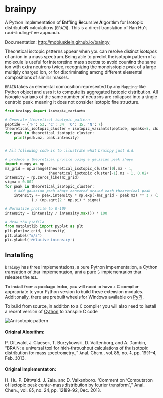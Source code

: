 # brainpy
A Python implementation of **B**affling **R**ecursive **A**lgorithm for **I**sotopic distributio**N** calculations (`BRAIN`).
This is a direct translation of Han Hu's root-finding-free approach.

Documentation: http://mobiusklein.github.io/brainpy

Theoretical isotopic patterns appear when you can resolve distinct *isotopes* of an ion in a
mass spectrum. Being able to predict the isotopic pattern of a molecule is useful for interpreting
mass spectra to avoid counting the same ion with extra neutrons twice, recognizing the monoisotopic
peak of a large multiply charged ion, or for discriminating among different elemental compositions
of similar masses.

`BRAIN` takes an elemental composition represented by any `Mapping`-like Python object
and uses it to compute its aggregated isotopic distribution. All isotopic variants of the same
number of neutrons are collapsed into a single centroid peak, meaning it does not consider
isotopic fine structure.

```python
from brainpy import isotopic_variants

# Generate theoretical isotopic pattern
peptide = {'H': 53, 'C': 34, 'O': 15, 'N': 7}
theoretical_isotopic_cluster = isotopic_variants(peptide, npeaks=5, charge=1)
for peak in theoretical_isotopic_cluster:
    print(peak.mz, peak.intensity)


# All following code is to illustrate what brainpy just did.

# produce a theoretical profile using a gaussian peak shape
import numpy as np
mz_grid = np.arange(theoretical_isotopic_cluster[0].mz - 1,
                    theoretical_isotopic_cluster[-1].mz + 1, 0.02)
intensity = np.zeros_like(mz_grid)
sigma = 0.002
for peak in theoretical_isotopic_cluster:
    # Add gaussian peak shape centered around each theoretical peak
    intensity += peak.intensity * np.exp(-(mz_grid - peak.mz) ** 2 / (2 * sigma)
            ) / (np.sqrt(2 * np.pi) * sigma)

# Normalize profile to 0-100
intensity = (intensity / intensity.max()) * 100

# draw the profile
from matplotlib import pyplot as plt
plt.plot(mz_grid, intensity)
plt.xlabel("m/z")
plt.ylabel("Relative intensity")
```

## Installing
`brainpy` has three implementations, a pure Python implementation, a Cython translation
of that implementation, and a pure C implementation that releases the `GIL`.

To install from a package index, you will need to have a C compiler appropriate to your Python
version to build these extension modules. Additionally, there are prebuilt wheels for Windows
available on [PyPI](https://pypi.org/project/brain-isotopic-distribution/).

To build from source, in addition to a C compiler you will also need to install a recent version
of [Cython](https://pypi.org/project/Cython/) to transpile C code.


![An isotopic pattern](https://raw.githubusercontent.com/mobiusklein/brainpy/master/isodist.png)


#### Original Algorithm:
P. Dittwald, J. Claesen, T. Burzykowski, D. Valkenborg, and A. Gambin, “BRAIN: a universal tool for high-throughput calculations of the isotopic distribution for mass spectrometry.,” Anal. Chem., vol. 85, no. 4, pp. 1991–4, Feb. 2013.

#### Original Implementation:
H. Hu, P. Dittwald, J. Zaia, and D. Valkenborg, “Comment on ‘Computation of isotopic peak center-mass distribution by fourier transform’.,” Anal. Chem., vol. 85, no. 24, pp. 12189–92, Dec. 2013.
